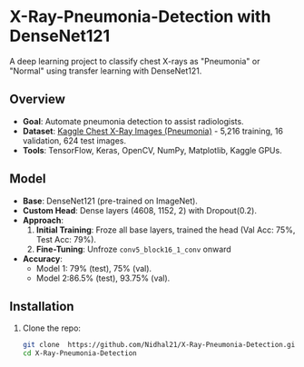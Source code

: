 # X-Ray-Pneumonia-Detection with DenseNet121

A deep learning project to classify chest X-rays as "Pneumonia" or "Normal" using transfer learning with DenseNet121.

## Overview
- **Goal**: Automate pneumonia detection to assist radiologists.
- **Dataset**: [Kaggle Chest X-Ray Images (Pneumonia)](https://www.kaggle.com/paultimothymooney/chest-xray-pneumonia) - 5,216 training, 16 validation, 624 test images.
- **Tools**: TensorFlow, Keras, OpenCV, NumPy, Matplotlib, Kaggle GPUs.

## Model
- **Base**: DenseNet121 (pre-trained on ImageNet).
- **Custom Head**: Dense layers (4608, 1152, 2) with Dropout(0.2).
- **Approach**:
  1. **Initial Training**: Froze all base layers, trained the head (Val Acc: 75%, Test Acc: 79%).
  2. **Fine-Tuning**: Unfroze `conv5_block16_1_conv` onward 
- **Accuracy**: 
  - Model 1: 79% (test), 75% (val).
  - Model 2:86.5% (test), 93.75% (val).

## Installation
1. Clone the repo:
   ```bash
   git clone  https://github.com/Nidhal21/X-Ray-Pneumonia-Detection.git
   cd X-Ray-Pneumonia-Detection
